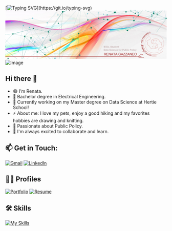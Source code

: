 [![Typing SVG](https://readme-typing-svg.demolab.com?font=Bacasime+Antique&weight=600&size=30&pause=1&color=512D77&center=false&vCenter=true&width=1000&lines=Welcome!;I'm+a+Data+Science+student;Feel+free+to+explore,;and+let's+connect!)](https://git.io/typing-svg)
![Alt text](image/image.png)
<img src="image.png" alt="image" width="200"/>

  ## Hi there 👋

- 😄 I’m Renata.
- 🔭 Bachelor degree in Electrical Engineering.
- 🌱 Currently working on my Master degree on Data Science at Hertie School!
- ⚡ About me: I love my pets, enjoy a good hiking and my favorites hobbies are drawing and knitting.
- 💖 Passionate about Public Policy.
- 🚀 I'm always excited to collaborate and learn.
  
## 📫 Get in Touch:

[![Gmail](https://img.shields.io/badge/Gmail-333333?style=for-the-badge&logo=gmail&logoColor=red)](mailto:renata.gazzaneo@gmail.com)
[![LinkedIn](https://img.shields.io/badge/LinkedIn-0077B5?style=for-the-badge&logo=linkedin&logoColor=white)](https://www.linkedin.com/in/renata-gazzaneo/)

## 👩‍💻 Profiles
[![Portfolio](https://img.shields.io/badge/Portfolio-FF5722?style=for-the-badge&logo=todoist&logoColor=white)](https://rgazzaneo.my.canva.site/)
[![Resume](https://img.shields.io/badge/Resume-018EF5?style=for-the-badge&logo=readme&logoColor=white)]([hhttps://docs.google.com/document/d/1zwv2ZEgJnrDIgUOPmd2O2APsDXJ4xPp0/edit?usp=sharing&ouid=109074247684945941612&rtpof=true&sd=true](https://drive.google.com/file/d/1NMDnHl7HEdoxhu9zx63vJ6Q2ry3UxSdp/view?usp=drive_link))

## 🛠 Skills
 [![My Skills](https://skillicons.dev/icons?i=py,r,mysql,github,git,matlab,cpp,c&theme=light)](https://skillicons.dev)
